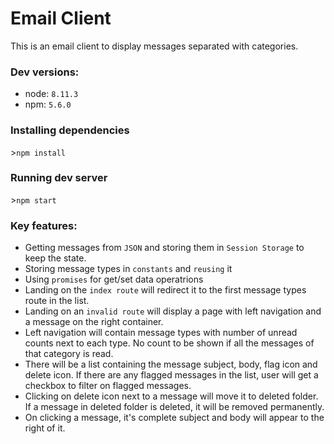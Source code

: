 # Email Client

This is an email client to display messages separated with categories.
### Dev versions:
  - node: `8.11.3`
  - npm: `5.6.0`
### Installing dependencies
\>`npm install`
### Running dev server
\>`npm start`
### Key features:
   - Getting messages from `JSON` and storing them in `Session Storage` to keep the state.
   - Storing message types in `constants` and `reusing` it
   - Using `promises` for get/set data operatrions
   - Landing on the `index route` will redirect it to the first message types route in the list.
   - Landing on an `invalid route` will display a page with left navigation and a message on the right container.
   - Left navigation will contain message types with number of unread counts next to each type. No count to be shown if all the messages of that category is read.
   - There will be a list containing the message subject, body, flag icon and delete icon. If there are any flagged messages in the list, user will get a checkbox to filter on flagged messages.
   - Clicking on delete icon next to a message will move it to deleted folder. If a message in deleted folder is deleted, it will be removed permanently.
   - On clicking a message, it's complete subject and body will appear to the right of it.